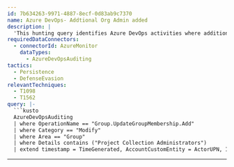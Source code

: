 ```yaml
---
id: 7b634263-9971-4887-8ecf-0d83ab9c7370
name: Azure DevOps- Addtional Org Admin added
description: |
  'This hunting query identifies Azure DevOps activities where additional organization admin is added'
requiredDataConnectors:
  - connectorId: AzureMonitor
    dataTypes:
      - AzureDevOpsAuditing
tactics:
  - Persistence
  - DefenseEvasion
relevantTechniques:
  - T1098
  - T1562
query: |-
  ```kusto
  AzureDevOpsAuditing
  | where OperationName == "Group.UpdateGroupMembership.Add"
  | where Category == "Modify"
  | where Area == "Group"
  | where Details contains ("Project Collection Administrators")
  | extend timestamp = TimeGenerated, AccountCustomEntity = ActorUPN, IPCustomEntity = IpAddress
  ```
---
```


